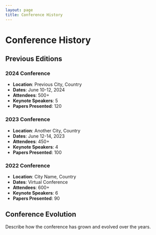 ```yaml
---
layout: page
title: Conference History
---
```


# Conference History

## Previous Editions

### 2024 Conference
- **Location**: Previous City, Country
- **Dates**: June 10-12, 2024
- **Attendees**: 500+
- **Keynote Speakers**: 5
- **Papers Presented**: 120

### 2023 Conference
- **Location**: Another City, Country
- **Dates**: June 12-14, 2023
- **Attendees**: 450+
- **Keynote Speakers**: 4
- **Papers Presented**: 100

### 2022 Conference
- **Location**: City Name, Country
- **Dates**: Virtual Conference
- **Attendees**: 600+
- **Keynote Speakers**: 6
- **Papers Presented**: 90

## Conference Evolution

Describe how the conference has grown and evolved over the years.